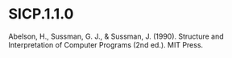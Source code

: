 # SICP.1.1.0
Abelson, H., Sussman, G. J., &amp; Sussman, J. (1990). Structure and Interpretation of Computer Programs (2nd ed.). MIT Press.
